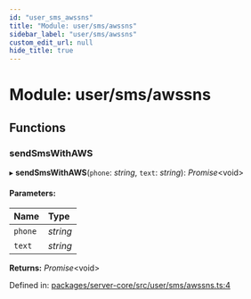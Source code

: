 ```yaml
---
id: "user_sms_awssns"
title: "Module: user/sms/awssns"
sidebar_label: "user/sms/awssns"
custom_edit_url: null
hide_title: true
---
```


# Module: user/sms/awssns

## Functions

### sendSmsWithAWS

▸ **sendSmsWithAWS**(`phone`: *string*, `text`: *string*): *Promise*<void\>

#### Parameters:

| Name | Type |
| :------ | :------ |
| `phone` | *string* |
| `text` | *string* |

**Returns:** *Promise*<void\>

Defined in: [packages/server-core/src/user/sms/awssns.ts:4](https://github.com/xr3ngine/xr3ngine/blob/2d83606b6/packages/server-core/src/user/sms/awssns.ts#L4)
